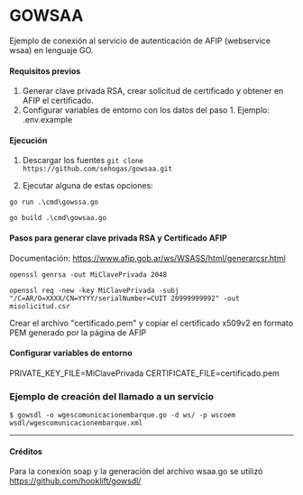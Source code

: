 # GOWSAA
Ejemplo de conexión al servicio de autenticación de AFIP (webservice wsaa) en lenguaje GO.

#### Requisitos previos
1. Generar clave privada RSA, crear solicitud de certificado y obtener en AFIP el certificado. 
2. Configurar variables de entorno con los datos del paso 1. Ejemplo: .env.example

#### Ejecución
1. Descargar los fuentes
``git clone https://github.com/sehogas/gowsaa.git``

2. Ejecutar alguna de estas opciones:

  ``go run .\cmd\gowssa.go``

  ``go build .\cmd\gowsaa.go``


#### Pasos para generar clave privada RSA y Certificado AFIP
  Documentación: https://www.afip.gob.ar/ws/WSASS/html/generarcsr.html

    openssl genrsa -out MiClavePrivada 2048

    openssl req -new -key MiClavePrivada -subj "/C=AR/O=XXXX/CN=YYYY/serialNumber=CUIT 20999999992" -out misolicitud.csr

  Crear el archivo "certificado.pem" y copiar el certificado x509v2 en formato PEM generado por la página de AFIP 

#### Configurar variables de entorno 
  PRIVATE_KEY_FILE=MiClavePrivada
  CERTIFICATE_FILE=certificado.pem


### Ejemplo de creación del llamado a un servicio

```
$ gowsdl -o wgescomunicacionembarque.go -d ws/ -p wscoem  wsdl/wgescomunicacionembarque.xml
```

---
#### Créditos
  Para la conexión soap y la generación del archivo wsaa.go se utilizó https://github.com/hooklift/gowsdl/
